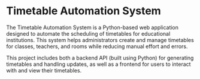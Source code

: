 # Timetable Automation System

The Timetable Automation System is a Python-based web application designed to automate the scheduling of timetables for educational institutions. This system helps administrators create and manage timetables for classes, teachers, and rooms while reducing manual effort and errors.

This project includes both a backend API (built using Python) for generating timetables and handling updates, as well as a frontend for users to interact with and view their timetables.
